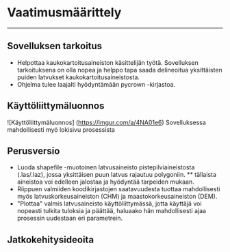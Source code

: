 # Vaatimusmäärittely
---------------------
## Sovelluksen tarkoitus
 * Helpottaa kaukokartoitusaineiston käsittelijän työtä. Sovelluksen tarkoituksena on olla nopea ja helppo tapa saada delineoitua yksittäisten puiden latvukset kaukokartoitusaineistosta.
 * Ohjelma tulee laajalti hyödyntämään pycrown -kirjastoa.
## Käyttöliittymäluonnos
![Käyttöliittymäluonnos] (https://imgur.com/a/4NA01e6)
Sovelluksessa mahdollisesti myö lokisivu prosessista
## Perusversio
 * Luoda shapefile -muotoinen latvusaineisto pistepilviaineistosta (.las/.laz), jossa yksittäisen puun latvus rajautuu polygoniin.
 ** tällaista aineistoa voi edelleen jalostaa ja hyödyntää tarpeiden mukaan.
 * Riippuen valmiiden koodikirjastojen saatavuudesta tuottaa mahdollisesti myös latvuskorkeusaineiston (CHM) ja maastokorkeusaineiston (DEM).
 * "Plottaa" valmis latvusaineisto käyttöliittymässä, jotta käyttäjä voi nopeasti tulkita tuloksia ja päättää, haluaako hän mahdollisesti ajaa prosessin uudestaan eri parametrein.
## Jatkokehitysideoita
